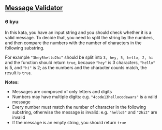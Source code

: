 <h2><a href=https://www.codewars.com/kata/5fc7d2d2682ff3000e1a3fbc/train/javascript target="_blank">Message Validator</a></h2><h3>6 kyu</h3><p>In this kata, you have an input string and you should check whether it is a valid message. To decide that, you need to split the string by the numbers, and then compare the numbers with the number of characters in the following substring.</p><p>For example <code>"3hey5hello2hi"</code> should be split into <code>3, hey, 5, hello, 2, hi</code> and the function should return <code>true</code>, because <code>"hey"</code> is 3 characters, <code>"hello"</code> is 5, and <code>"hi"</code> is 2; as the numbers and the character counts match, the result is <code>true</code>.</p><p><strong>Notes:</strong></p><ul><li>Messages are composed of only letters and digits</li><li>Numbers may have multiple digits: e.g. <code>"4code13hellocodewars"</code> is a valid message</li><li>Every number must match the number of character in the following substring, otherwise the message is invalid: e.g. <code>"hello5"</code> and <code>"2hi2"</code> are invalid</li><li>If the message is an empty string, you should return <code>true</code></li></ul>
